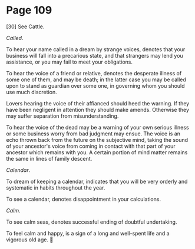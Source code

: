 # Page 109
[30] See Cattle.


_Called_.


To hear your name called in a dream by strange voices,
denotes that your business will fall into a precarious state,
and that strangers may lend you assistance, or you may fail
to meet your obligations.


To hear the voice of a friend or relative, denotes the desperate
illness of some one of them, and may be death; in the latter
case you may be called upon to stand as guardian over some one,
in governing whom you should use much discretion.


Lovers hearing the voice of their affianced should heed the warning.
If they have been negligent in attention they should make amends.
Otherwise they may suffer separation from misunderstanding.


To hear the voice of the dead may be a warning of your own serious
illness or some business worry from bad judgment may ensue.
The voice is an echo thrown back from the future on the subjective mind,
taking the sound of your ancestor's voice from coming in contact
with that part of your ancestor which remains with you.
A certain portion of mind matter remains the same in lines
of family descent.


_Calendar_.


To dream of keeping a calendar, indicates that you will be very orderly
and systematic in habits throughout the year.


To see a calendar, denotes disappointment in your calculations.


_Calm_.


To see calm seas, denotes successful ending of doubtful undertaking.


To feel calm and happy, is a sign of a long and well-spent life
and a vigorous old age.
